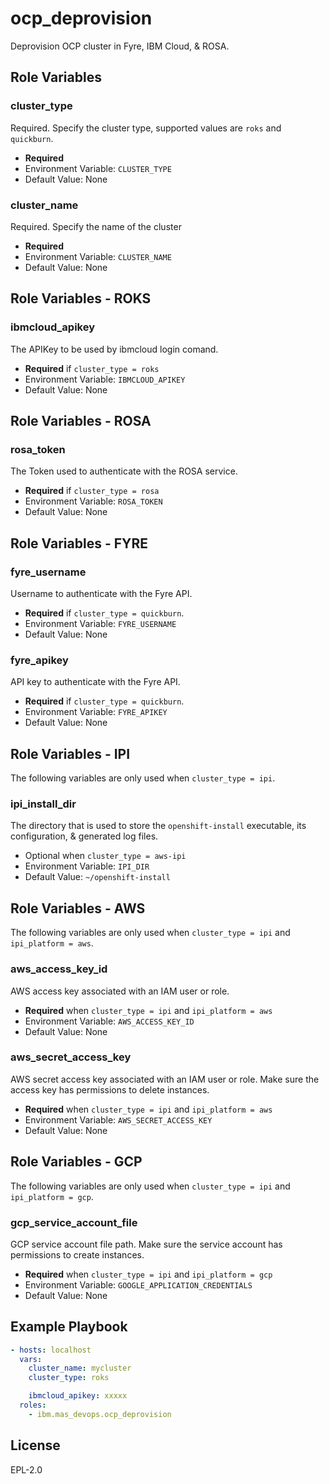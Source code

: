 ocp_deprovision
===============================================================================
Deprovision OCP cluster in Fyre, IBM Cloud, & ROSA.

Role Variables
-------------------------------------------------------------------------------
### cluster_type
Required.  Specify the cluster type, supported values are `roks` and `quickburn`.

- **Required**
- Environment Variable: `CLUSTER_TYPE`
- Default Value: None

### cluster_name
Required.  Specify the name of the cluster

- **Required**
- Environment Variable: `CLUSTER_NAME`
- Default Value: None


Role Variables - ROKS
-------------------------------------------------------------------------------
### ibmcloud_apikey
The APIKey to be used by ibmcloud login comand.

- **Required** if `cluster_type = roks`
- Environment Variable: `IBMCLOUD_APIKEY`
- Default Value: None


Role Variables - ROSA
-------------------------------------------------------------------------------
### rosa_token
The Token used to authenticate with the ROSA service.

- **Required** if `cluster_type = rosa`
- Environment Variable: `ROSA_TOKEN`
- Default Value: None


Role Variables - FYRE
-------------------------------------------------------------------------------
### fyre_username
Username to authenticate with the Fyre API.

- **Required** if `cluster_type = quickburn`.
- Environment Variable: `FYRE_USERNAME`
- Default Value: None

### fyre_apikey
API key to authenticate with the Fyre API.

- **Required** if `cluster_type = quickburn`.
- Environment Variable: `FYRE_APIKEY`
- Default Value: None


Role Variables - IPI
-------------------------------------------------------------------------------
The following variables are only used when `cluster_type = ipi`.

### ipi_install_dir
The directory that is used to store the `openshift-install` executable, its configuration, & generated log files.

- Optional when `cluster_type = aws-ipi`
- Environment Variable: `IPI_DIR`
- Default Value: `~/openshift-install`


Role Variables - AWS
-------------------------------------------------------------------------------
The following variables are only used when `cluster_type = ipi` and `ipi_platform = aws`.

### aws_access_key_id
AWS access key associated with an IAM user or role.

- **Required** when `cluster_type = ipi` and `ipi_platform = aws`
- Environment Variable: `AWS_ACCESS_KEY_ID`
- Default Value: None

### aws_secret_access_key
AWS secret access key associated with an IAM user or role. Make sure the access key has permissions
to delete instances.

- **Required** when `cluster_type = ipi` and `ipi_platform = aws`
- Environment Variable: `AWS_SECRET_ACCESS_KEY`
- Default Value: None

Role Variables - GCP
-------------------------------------------------------------------------------
The following variables are only used when `cluster_type = ipi` and `ipi_platform = gcp`.

### gcp_service_account_file
GCP service account file path. Make sure the service account has permissions to create instances.

- **Required** when `cluster_type = ipi` and `ipi_platform = gcp`
- Environment Variable: `GOOGLE_APPLICATION_CREDENTIALS`
- Default Value: None


Example Playbook
-------------------------------------------------------------------------------

```yaml
- hosts: localhost
  vars:
    cluster_name: mycluster
    cluster_type: roks

    ibmcloud_apikey: xxxxx
  roles:
    - ibm.mas_devops.ocp_deprovision
```

License
-------------------------------------------------------------------------------

EPL-2.0
